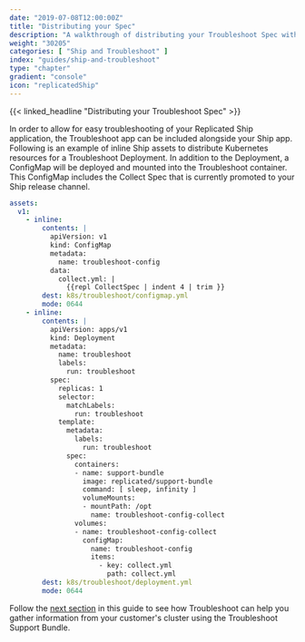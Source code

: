 ```yaml
---
date: "2019-07-08T12:00:00Z"
title: "Distributing your Spec"
description: "A walkthrough of distributing your Troubleshoot Spec with Replicated Ship."
weight: "30205"
categories: [ "Ship and Troubleshoot" ]
index: "guides/ship-and-troubleshoot"
type: "chapter"
gradient: "console"
icon: "replicatedShip"
---
```


{{< linked_headline "Distributing your Troubleshoot Spec" >}}

In order to allow for easy troubleshooting of your Replicated Ship application, the Troubleshoot app can be included alongside your Ship app. Following is an example of inline Ship assets to distribute Kubernetes resources for a Troubleshoot Deployment. In addition to the Deployment, a ConfigMap will be deployed and mounted into the Troubleshoot container. This ConfigMap includes the Collect Spec that is currently promoted to your Ship release channel.

```yaml
assets:
  v1:
    - inline:
        contents: |
          apiVersion: v1
          kind: ConfigMap
          metadata:
            name: troubleshoot-config
          data:
            collect.yml: |
              {{repl CollectSpec | indent 4 | trim }}
        dest: k8s/troubleshoot/configmap.yml
        mode: 0644
    - inline:
        contents: |
          apiVersion: apps/v1
          kind: Deployment
          metadata:
            name: troubleshoot
            labels:
              run: troubleshoot
          spec:
            replicas: 1
            selector:
              matchLabels:
                run: troubleshoot
            template:
              metadata:
                labels:
                  run: troubleshoot
              spec:
                containers:
                - name: support-bundle
                  image: replicated/support-bundle
                  command: [ sleep, infinity ]
                  volumeMounts:
                  - mountPath: /opt
                    name: troubleshoot-config-collect
                volumes:
                - name: troubleshoot-config-collect
                  configMap:
                    name: troubleshoot-config
                    items:
                      - key: collect.yml
                        path: collect.yml
        dest: k8s/troubleshoot/deployment.yml
        mode: 0644
```

Follow the [next section](/guides/ship-and-troubleshoot/collect-support-bundle/) in this guide to see how Troubleshoot can help you gather information from your customer's cluster using the Troubleshoot Support Bundle.
